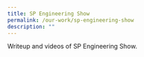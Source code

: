 ```yaml
---
title: SP Engineering Show
permalink: /our-work/sp-engineering-show
description: ""
---
```

Writeup and videos of SP Engineering Show.